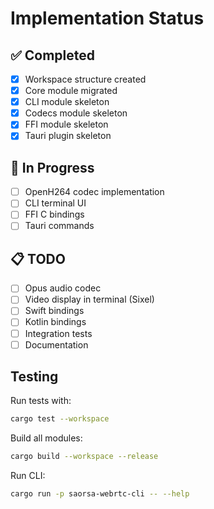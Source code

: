 # Implementation Status

## ✅ Completed
- [x] Workspace structure created
- [x] Core module migrated
- [x] CLI module skeleton
- [x] Codecs module skeleton
- [x] FFI module skeleton
- [x] Tauri plugin skeleton

## 🚧 In Progress
- [ ] OpenH264 codec implementation
- [ ] CLI terminal UI
- [ ] FFI C bindings
- [ ] Tauri commands

## 📋 TODO
- [ ] Opus audio codec
- [ ] Video display in terminal (Sixel)
- [ ] Swift bindings
- [ ] Kotlin bindings
- [ ] Integration tests
- [ ] Documentation

## Testing
Run tests with:
```bash
cargo test --workspace
```

Build all modules:
```bash
cargo build --workspace --release
```

Run CLI:
```bash
cargo run -p saorsa-webrtc-cli -- --help
```
